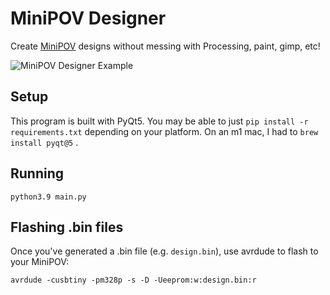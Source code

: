 # MiniPOV Designer

Create [MiniPOV](https://www.adafruit.com/product/1776) designs without messing with Processing, paint, gimp, etc!

![MiniPOV Designer Example](https://media2.giphy.com/media/XQT6bnA5Y7nvUxj8oN/giphy.gif?cid=790b7611fcea938aa6253463b65f4ab09ce1c4260b4f9565&rid=giphy.gif&ct=g)

## Setup

This program is built with PyQt5. You may be able to just `pip install -r requirements.txt` depending on
your platform. On an m1 mac, I had to `brew install pyqt@5` .

## Running

```
python3.9 main.py
```

## Flashing .bin files

Once you've generated a .bin file (e.g. `design.bin`), use avrdude to flash to your MiniPOV:

```
avrdude -cusbtiny -pm328p -s -D -Ueeprom:w:design.bin:r
```